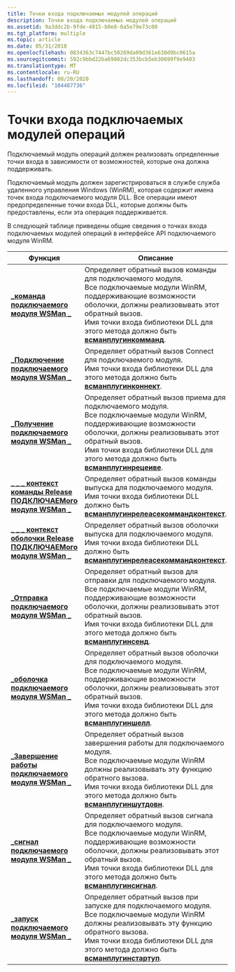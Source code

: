 ```yaml
---
title: Точки входа подключаемых модулей операций
description: Точки входа подключаемых модулей операций
ms.assetid: 9a3ddc2b-9fde-4915-b0e8-0a5e79e73c00
ms.tgt_platform: multiple
ms.topic: article
ms.date: 05/31/2018
ms.openlocfilehash: 0834363c7447bc50269da09d361e630d9bc0615a
ms.sourcegitcommit: 592c9bbd22ba69802dc353bcb5eb30699f9e9403
ms.translationtype: MT
ms.contentlocale: ru-RU
ms.lasthandoff: 08/20/2020
ms.locfileid: "104487736"
---
```

# <a name="operations-plug-in-entry-points"></a>Точки входа подключаемых модулей операций

Подключаемый модуль операций должен реализовать определенные точки входа в зависимости от возможностей, которые она должна поддерживать.

Подключаемый модуль должен зарегистрироваться в службе служба удаленного управления Windows (WinRM), которая содержит имена точек входа подключаемого модуля DLL. Все операции имеют предопределенные точки входа DLL, которые должны быть предоставлены, если эта операция поддерживается.

В следующей таблице приведены общие сведения о точках входа подключаемых модулей операций в интерфейсе API подключаемого модуля WinRM.



| Функция                                                                                 | Описание                                                                                                                                                                                                                                                           |
|------------------------------------------------------------------------------------------|-----------------------------------------------------------------------------------------------------------------------------------------------------------------------------------------------------------------------------------------------------------------------|
| [**\_команда подключаемого модуля WSMan \_**](/windows/desktop/api/Wsman/nc-wsman-wsman_plugin_command)                                   | Определяет обратный вызов команды для подключаемого модуля.<br/> Все подключаемые модули WinRM, поддерживающие возможности оболочки, должны реализовывать этот обратный вызов.<br/> Имя точки входа библиотеки DLL для этого метода должно быть [**всманплугинкомманд**](/windows/desktop/api/Wsman/nc-wsman-wsman_plugin_command).<br/> |
| [**\_Подключение подключаемого модуля WSMan \_**](/windows/desktop/api/WsMan/nc-wsman-wsman_plugin_connect)                                   | Определяет обратный вызов Connect для подключаемого модуля.<br/> Имя точки входа библиотеки DLL для этого метода должно быть [**всманплугинконнект**](/windows/desktop/api/WsMan/nc-wsman-wsman_plugin_connect).<br/>                                                                                                |
| [**\_Получение подключаемого модуля WSMan \_**](/windows/desktop/api/Wsman/nc-wsman-wsman_plugin_receive)                                   | Определяет обратный вызов приема для подключаемого модуля.<br/> Все подключаемые модули WinRM, поддерживающие возможности оболочки, должны реализовывать этот обратный вызов.<br/> Имя точки входа библиотеки DLL для этого метода должно быть [**всманплугинрецеиве**](/windows/desktop/api/Wsman/nc-wsman-wsman_plugin_receive).<br/> |
| [**\_ \_ \_ контекст команды Release ПОДКЛЮЧАЕМого модуля WSMan \_**](/windows/desktop/api/Wsman/nc-wsman-wsman_plugin_release_command_context) | Определяет обратный вызов команды выпуска для подключаемого модуля.<br/> Имя точки входа библиотеки DLL должно быть [**всманплугинрелеасекоммандконтекст**](/windows/desktop/api/Wsman/nc-wsman-wsman_plugin_release_command_context).<br/>                                                                        |
| [**\_ \_ \_ контекст оболочки Release ПОДКЛЮЧАЕМого модуля WSMan \_**](/windows/desktop/api/Wsman/nc-wsman-wsman_plugin_release_shell_context)     | Определяет обратный вызов оболочки выпуска для подключаемого модуля.<br/> Имя точки входа библиотеки DLL должно быть [**всманплугинрелеасекоммандконтекст**](/windows/desktop/api/Wsman/nc-wsman-wsman_plugin_release_command_context).<br/>                                                                          |
| [**\_Отправка подключаемого модуля WSMan \_**](/windows/desktop/api/Wsman/nc-wsman-wsman_plugin_send)                                         | Определяет обратный вызов для отправки для подключаемого модуля.<br/> Все подключаемые модули WinRM, поддерживающие возможности оболочки, должны реализовывать этот обратный вызов.<br/> Имя точки входа библиотеки DLL для этого метода должно быть [**всманплугинсенд**](/windows/desktop/api/Wsman/nc-wsman-wsman_plugin_send).<br/>          |
| [**\_оболочка подключаемого модуля WSMan \_**](/windows/desktop/api/Wsman/nc-wsman-wsman_plugin_shell)                                       | Определяет обратный вызов оболочки для подключаемого модуля.<br/> Все подключаемые модули WinRM, поддерживающие возможности оболочки, должны реализовывать этот обратный вызов.<br/> Имя точки входа библиотеки DLL для этого метода должно быть [**всманплугиншелл**](/windows/desktop/api/Wsman/nc-wsman-wsman_plugin_shell).<br/>       |
| [**\_Завершение работы подключаемого модуля WSMan \_**](/windows/desktop/api/Wsman/nc-wsman-wsman_plugin_shutdown)                                 | Определяет обратный вызов завершения работы для подключаемого модуля.<br/> Все подключаемые модули WinRM должны реализовывать эту функцию обратного вызова.<br/> Имя точки входа библиотеки DLL для этого метода должно быть [**всманплугиншутдовн**](/windows/desktop/api/Wsman/nc-wsman-wsman_plugin_shutdown).<br/>                      |
| [**\_сигнал подключаемого модуля WSMan \_**](/windows/win32/api/wsman/nc-wsman-wsman_plugin_signal)                                     | Определяет обратный вызов сигнала для подключаемого модуля.<br/> Все подключаемые модули WinRM, поддерживающие возможности оболочки, должны реализовывать этот обратный вызов.<br/> Имя точки входа библиотеки DLL для этого метода должно быть [**всманплугинсигнал**](/windows/win32/api/wsman/nc-wsman-wsman_plugin_signal).<br/>    |
| [**\_запуск подключаемого модуля WSMan \_**](/windows/desktop/api/Wsman/nc-wsman-wsman_plugin_startup)                                   | Определяет обратный вызов при запуске для подключаемого модуля.<br/> Все подключаемые модули WinRM должны реализовывать эту функцию обратного вызова.<br/> Имя точки входа библиотеки DLL для этого метода должно быть [**всманплугинстартуп**](/windows/desktop/api/Wsman/nc-wsman-wsman_plugin_startup).<br/>                         |



 

 

